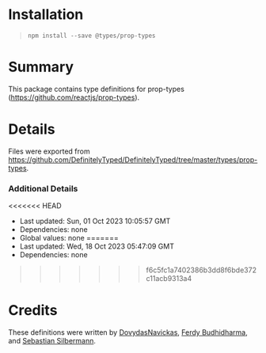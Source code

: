 # Installation
> `npm install --save @types/prop-types`

# Summary
This package contains type definitions for prop-types (https://github.com/reactjs/prop-types).

# Details
Files were exported from https://github.com/DefinitelyTyped/DefinitelyTyped/tree/master/types/prop-types.

### Additional Details
<<<<<<< HEAD
 * Last updated: Sun, 01 Oct 2023 10:05:57 GMT
 * Dependencies: none
 * Global values: none
=======
 * Last updated: Wed, 18 Oct 2023 05:47:09 GMT
 * Dependencies: none
>>>>>>> f6c5fc1a7402386b3dd8f6bde372c11acb9313a4

# Credits
These definitions were written by [DovydasNavickas](https://github.com/DovydasNavickas), [Ferdy Budhidharma](https://github.com/ferdaber), and [Sebastian Silbermann](https://github.com/eps1lon).
